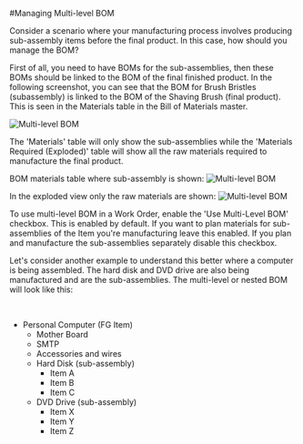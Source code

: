 <!-- add-breadcrumbs -->
#Managing Multi-level BOM

Consider a scenario where your manufacturing process involves producing sub-assembly items before the final product. In this case, how should you manage the BOM?

First of all, you need to have BOMs for the sub-assemblies, then these BOMs should be linked to the BOM of the final finished product. In the following screenshot, you can see that the BOM for Brush Bristles (subassembly) is linked to the BOM of the Shaving Brush (final product). This is seen in the Materials table in the Bill of Materials master.

![Multi-level BOM](/docs/assets/img/articles/multi-bom.png)

The 'Materials' table will only show the sub-assemblies while the 'Materials Required (Exploded)' table will show all the raw materials required to manufacture the final product.

BOM materials table where sub-assembly is shown:
![Multi-level BOM](/docs/assets/img/articles/bom-materials.png)

In the exploded view only the raw materials are shown:
![Multi-level BOM](/docs/assets/img/articles/bom-materials-exploded.png)


To use multi-level BOM in a Work Order, enable the 'Use Multi-Level BOM' checkbox. This is enabled by default. If you want to plan materials for sub-assemblies of the Item you're manufacturing leave this enabled. If you plan and manufacture the sub-assemblies separately disable this checkbox.

<!-- <img alt="Nested BOM" class="screenshot" src="{{docs_base_url}}/assets/img/articles/nested-bom-1.png"> -->

Let's consider another example to understand this better where a computer is being assembled. The hard disk and DVD drive are also being manufactured and are the sub-assemblies. The multi-level or nested BOM will look like this:

    
- Personal Computer (FG Item)
    - Mother Board
    - SMTP
    - Accessories and wires
    - Hard Disk (sub-assembly)
        - Item A
        - Item B
        - Item C
    - DVD Drive (sub-assembly)
        - Item X
        - Item Y
        - Item Z




<!-- markdown -->
